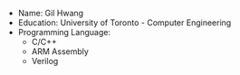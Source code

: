 - Name: Gil Hwang
- Education: University of Toronto - Computer Engineering
- Programming Language: 
    - C/C++
    - ARM Assembly
    - Verilog


<!---
giyuhwang/giyuhwang is a ✨ special ✨ repository because its `README.md` (this file) appears on your GitHub profile.
You can click the Preview link to take a look at your changes.
- 👀 I’m interested in ...
- 🌱 I’m currently learning ...
- 💞️ I’m looking to collaborate on ...
- 📫 How to reach me ...
--->
